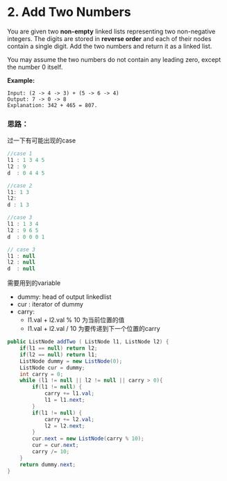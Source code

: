 # 2. Add Two Numbers



You are given two **non-empty** linked lists representing two non-negative integers. The digits are stored in **reverse order** and each of their nodes contain a single digit. Add the two numbers and return it as a linked list.

You may assume the two numbers do not contain any leading zero, except the number 0 itself.

**Example:**

```text
Input: (2 -> 4 -> 3) + (5 -> 6 -> 4)
Output: 7 -> 0 -> 8
Explanation: 342 + 465 = 807.
```

### 思路：

过一下有可能出现的case

```java
//case 1 
l1 : 1 3 4 5
l2 : 9
d  : 0 4 4 5 

//case 2
l1: 1 3 
l2: 
d : 1 3 

//case 3
l1 : 1 3 4
l2 : 9 6 5
d  : 0 0 0 1

// case 3 
l1 : null
l2 : null
d  : null
```

需要用到的variable

* dummy: head of output linkedlist 
* cur : iterator of dummy
* carry: 
  * l1.val + l2.val  % 10 为当前位置的值
  * l1.val + l2.val / 10  为要传递到下一个位置的carry

```java
public ListNode addTwo ( ListNode l1, ListNode l2) {
    if(l1 == null) return l2;
    if(l2 == null) return l1;
    ListNode dummy = new ListNode(0);
    ListNode cur = dummy;
    int carry = 0;
    while (l1 != null || l2 != null || carry > 0){
        if(l1 != null) {
            carry += l1.val;
            l1 = l1.next;
        }
        if(l1 != null) {
            carry += l2.val;
            l2 = l2.next;
        }
        cur.next = new ListNode(carry % 10);
        cur = cur.next;
        carry /= 10;
    }
    return dummy.next;
}
```


